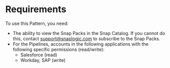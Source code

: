 # Requirements

To use this Pattern, you need:

* The ability to view the Snap Packs in the Snap Catalog. If you cannot do this, contact [support@snaplogic.com](mailto:support@snaplogic.com) to subscribe to the Snap Packs.
* For the Pipelines, accounts in the following applications with the following specific permissions (read/write):
  * Salesforce (read)
  * Workday, SAP (write)
